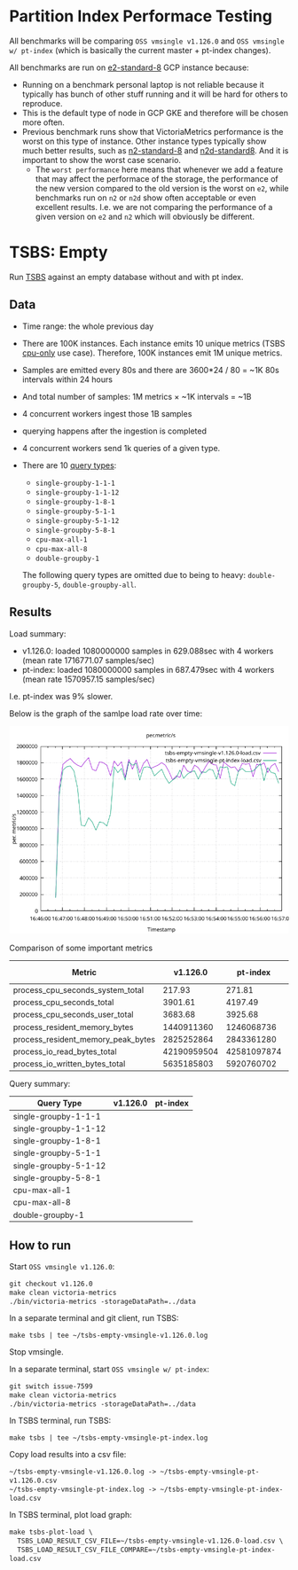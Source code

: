 # Partition Index Performace Testing

All benchmarks will be comparing `OSS vmsingle v1.126.0` and
`OSS vmsingle w/ pt-index` (which is basically the current master + pt-index
changes).

All benchmarks are run on
[e2-standard-8](https://cloud.google.com/compute/docs/general-purpose-machines#e2_machine_types)
GCP instance because:

- Running on a benchmark personal laptop is not reliable because it typically
  has bunch of other stuff running and it will be hard for others to reproduce.
- This is the default type of node in GCP GKE and therefore will be chosen more
  often.
- Previous benchmark runs show that VictoriaMetrics performance is the worst on
  this type of instance. Other instance types typically show much better
  results, such as
  [n2-standard-8](https://cloud.google.com/compute/docs/general-purpose-machines#n2_series)
  and
  [n2d-standard8](https://cloud.google.com/compute/docs/general-purpose-machines#n2d_machines).
  And it is important to show the worst case scenario.
  - The `worst performance` here means that whenever we add a feature that may
    affect the performace of the storage, the performance of the new version
	compared to the old version is the worst on `e2`, while benchmarks run on
	`n2` or `n2d` show often acceptable or even excellent results. I.e. we are
	not comparing the performance of a given version on `e2` and `n2` which will
	obviously be different.

# TSBS: Empty

Run [TSBS](https://github.com/timescale/tsbs) against an empty database without
and with pt index.

## Data

- Time range: the whole previous day
- There are 100K instances. Each instance emits 10 unique metrics (TSBS
  [cpu-only](https://github.com/timescale/tsbs?tab=readme-ov-file#dev-ops) use
  case). Therefore, 100K instances emit 1M unique metrics.
- Samples are emitted every 80s and there are 3600*24 / 80 = ~1K
  80s intervals within 24 hours
- And total number of samples: 1M metrics × ~1K intervals = ~1B

- 4 concurrent workers ingest those 1B samples
- querying happens after the ingestion is completed
- 4 concurrent workers send 1k queries of a given type.
- There are 10 [query types](https://github.com/timescale/tsbs?tab=readme-ov-file#devops--cpu-only):

  - `single-groupby-1-1-1`
  - `single-groupby-1-1-12`
  - `single-groupby-1-8-1`
  - `single-groupby-5-1-1`
  - `single-groupby-5-1-12`
  - `single-groupby-5-8-1`
  - `cpu-max-all-1`
  - `cpu-max-all-8`
  - `double-groupby-1`

  The following query types are omitted due to being to heavy:
  `double-groupby-5`, `double-groupby-all`.

## Results

Load summary:

- v1.126.0: loaded 1080000000 samples in 629.088sec with 4 workers (mean rate 1716771.07 samples/sec)
- pt-index: loaded 1080000000 samples in 687.479sec with 4 workers (mean rate 1570957.15 samples/sec)

I.e. pt-index was 9% slower.

Below is the graph of the samlpe load rate over time:

![samples/sec](../perf/tsbs-emply-vmsingle-v1.126.0-vs-pt-index-load.png)

Comparison of some important metrics

Metric                             | v1.126.0    | pt-index    | diff %
---------------------------------- | ----------- | ----------- | ------
process_cpu_seconds_system_total   | 217.93      | 271.81      | +25
process_cpu_seconds_total          | 3901.61     | 4197.49     |  +8
process_cpu_seconds_user_total     | 3683.68     | 3925.68     |  +7
process_resident_memory_bytes      | 1440911360  | 1246068736  | -12
process_resident_memory_peak_bytes | 2825252864  | 2843361280  |  +1
process_io_read_bytes_total        | 42190959504 | 42581097874 |  +1
process_io_written_bytes_total     | 5635185803  | 5920760702  |  +5

Query summary:

Query Type            | v1.126.0 | pt-index
--------------------- | -------- | --------
single-groupby-1-1-1  | 
single-groupby-1-1-12 |
single-groupby-1-8-1  |
single-groupby-5-1-1  |
single-groupby-5-1-12 |
single-groupby-5-8-1  |
cpu-max-all-1         |
cpu-max-all-8         |
double-groupby-1      |


## How to run

Start `OSS vmsingle v1.126.0`:

```shell
git checkout v1.126.0
make clean victoria-metrics
./bin/victoria-metrics -storageDataPath=../data
```

In a separate terminal and git client, run TSBS:

```shell
make tsbs | tee ~/tsbs-empty-vmsingle-v1.126.0.log
```

Stop vmsingle.

In a separate terminal, start `OSS vmsingle w/ pt-index`:

```shell
git switch issue-7599
make clean victoria-metrics
./bin/victoria-metrics -storageDataPath=../data
```

In TSBS terminal, run TSBS:

```shell
make tsbs | tee ~/tsbs-empty-vmsingle-pt-index.log
```

Copy load results into a csv file:

```
~/tsbs-empty-vmsingle-v1.126.0.log -> ~/tsbs-empty-vmsingle-pt-v1.126.0.csv
~/tsbs-empty-vmsingle-pt-index.log -> ~/tsbs-empty-vmsingle-pt-index-load.csv
```

In TSBS terminal, plot load graph:

```shell
make tsbs-plot-load \
  TSBS_LOAD_RESULT_CSV_FILE=~/tsbs-empty-vmsingle-v1.126.0-load.csv \
  TSBS_LOAD_RESULT_CSV_FILE_COMPARE=~/tsbs-empty-vmsingle-pt-index-load.csv
```
